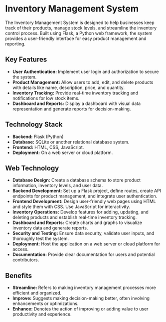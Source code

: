 
# Inventory Management System

The Inventory Management System is designed to help businesses keep track of their products, manage stock levels, and streamline the inventory control process. Built using Flask, a Python web framework, the system provides a user-friendly interface for easy product management and reporting.

## Key Features

- **User Authentication:** Implement user login and authorization to secure the system.
- **Product Management:** Allow users to add, edit, and delete products with details like name, description, price, and quantity.
- **Inventory Tracking:** Provide real-time inventory tracking and notifications for low stock items.
- **Dashboard and Reports:** Display a dashboard with visual data representation and generate reports for decision-making.

## Technology Stack

- **Backend:** Flask (Python)
- **Database:** SQLite or another relational database system.
- **Frontend:** HTML, CSS, JavaScript.
- **Deployment:** On a web server or cloud platform.

## Web Technology

- **Database Design:** Create a database schema to store product information, inventory levels, and user data.
- **Backend Development:** Set up a Flask project, define routes, create API endpoints for product management, and integrate user authentication.
- **Frontend Development:** Design user-friendly web pages using HTML and style them with CSS. Use JavaScript for interactivity.
- **Inventory Operations:** Develop features for adding, updating, and deleting products and establish real-time inventory tracking.
- **Dashboard and Reports:** Create charts and graphs to visualize inventory data and generate reports.
- **Security and Testing:** Ensure data security, validate user inputs, and thoroughly test the system.
- **Deployment:** Host the application on a web server or cloud platform for access.
- **Documentation:** Provide clear documentation for users and potential contributors.

## Benefits

- **Streamline:** Refers to making inventory management processes more efficient and organized.
- **Improve:** Suggests making decision-making better, often involving enhancements or optimizations.
- **Enhance:** Denotes the action of improving or adding value to user productivity and experience.

